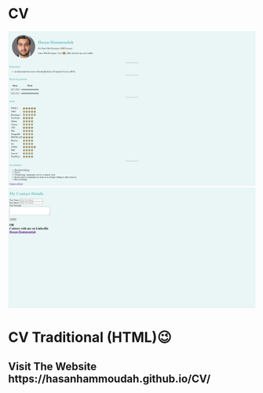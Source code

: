 # CV
<img src="Images/Personal Website Part 1.png" alt="Hasan Hammoudah">
<img src="Images/Personal Website Part 2.png" alt="Hasan Hammoudah">
<h1>CV Traditional (HTML)😉</h1>
<h2>Visit The Website https://hasanhammoudah.github.io/CV/</h2>
